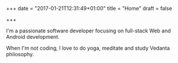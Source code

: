 +++
date = "2017-01-21T12:31:49+01:00"
title = "Home"
draft = false

+++

I'm a passionate software developer focusing on full-stack Web and Android development.

When I'm not coding, I love to do yoga, meditate and study Vedanta philosophy.
